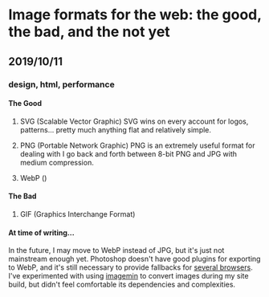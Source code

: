 # Image formats for the web: the good, the bad, and the not yet
## 2019/10/11
### design, html, performance

#### The Good

1. SVG (Scalable Vector Graphic)
SVG wins on every account for logos, patterns... pretty much anything flat and relatively simple.

2. PNG (Portable Network Graphic)
PNG is an extremely useful format for dealing with
I go back and forth between 8-bit PNG and JPG with medium compression.

3. WebP ()

#### The Bad
1. GIF (Graphics Interchange Format)

#### At time of writing...
In the future, I may move to WebP instead of JPG, but it's just not mainstream enough yet.  Photoshop doesn't have good plugins for exporting to WebP, and it's still necessary to provide fallbacks for [several browsers](https://caniuse.com/#search=webp). I've experimented with using [imagemin](https://github.com/imagemin/imagemin) to convert images during my site build, but didn't feel comfortable its dependencies and complexities.